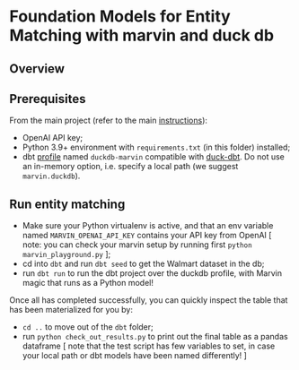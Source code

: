 # Foundation Models for Entity Matching with marvin and duck db

## Overview


## Prerequisites

From the main project (refer to the main [instructions](https://github.com/jacopotagliabue/foundation-models-for-dbt-entity-matching/blob/main/README.md)):

* OpenAI API key;
* Python 3.9+ environment with `requirements.txt` (in this folder) installed;
* dbt [profile](https://docs.getdbt.com/docs/core/connection-profiles) named `duckdb-marvin` compatible with [duck-dbt](https://github.com/jwills/dbt-duckdb). Do not use an in-memory option, i.e. specify a local path (we suggest `marvin.duckdb`).

## Run entity matching

* Make sure your Python virtualenv is active, and that an env variable named `MARVIN_OPENAI_API_KEY` contains your API key from OpenAI [ note: you can check your marvin setup by running first `python marvin_playground.py` ];
* cd into `dbt` and run `dbt seed` to get the Walmart dataset in the db;
* run `dbt run` to run the dbt project over the duckdb profile, with Marvin magic that runs as a Python model!

Once all has completed successfully, you can quickly inspect the table that has been materialized for you by:

* `cd ..` to move out of the `dbt` folder;
* run `python check_out_results.py` to print out the final table as a pandas dataframe [ note that the test script has few variables to set, in case your local path or dbt models have been named differently! ]

